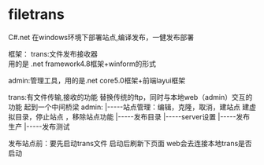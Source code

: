 # filetrans
C#.net 在windows环境下部署站点,编译发布，一健发布部署

框架：
trans:文件发布接收器   
用的是 .net framework4.8框架+winform的形式

admin:管理工具，用的是.net core5.0框架+前端layui框架



trans:有文件传输,接收的功能 替换传统的ftp，同时与本地web（admin）交互的功能 起到一个中间桥梁
admin:
|-----站点管理：编辑，克隆，取消，建站点 建虚拟目录，停止站点 ，移除站点功能
|-----发布目录
|-----server设置
|-----发布生产
|-----发布测试

发布站点前：要先启动trans文件  启动后刷新下页面   web会去连接本地trans是否启动

